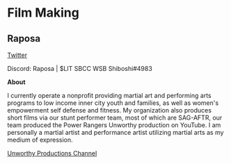 # Film Making

## Raposa

[Twitter](https://Twitter.com/CryptoRaposa) 

Discord: Raposa | $LIT SBCC WSB Shiboshi#4983

**About**

I currently operate a nonprofit providing martial art and performing arts programs to low income inner city youth and families, as well as women's empowerment self defense and fitness. My organization also produces short films via our stunt performer team, most of which are SAG-AFTR, our team produced the Power Rangers Unworthy production on YouTube. I am personally a martial artist and performance artist utilizing martial arts as my medium of expression. 


[Unworthy Productions Channel](https://www.youtube.com/c/UnworthyProductions/)

